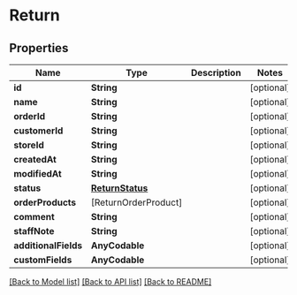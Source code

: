# Return

## Properties
Name | Type | Description | Notes
------------ | ------------- | ------------- | -------------
**id** | **String** |  | [optional] 
**name** | **String** |  | [optional] 
**orderId** | **String** |  | [optional] 
**customerId** | **String** |  | [optional] 
**storeId** | **String** |  | [optional] 
**createdAt** | **String** |  | [optional] 
**modifiedAt** | **String** |  | [optional] 
**status** | [**ReturnStatus**](ReturnStatus.md) |  | [optional] 
**orderProducts** | [ReturnOrderProduct] |  | [optional] 
**comment** | **String** |  | [optional] 
**staffNote** | **String** |  | [optional] 
**additionalFields** | **AnyCodable** |  | [optional] 
**customFields** | **AnyCodable** |  | [optional] 

[[Back to Model list]](../README.md#documentation-for-models) [[Back to API list]](../README.md#documentation-for-api-endpoints) [[Back to README]](../README.md)


